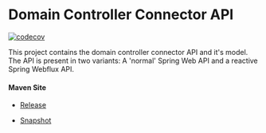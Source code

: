 # Domain Controller Connector API

[![codecov](https://codecov.io/gh/bremersee/dc-con-api/branch/master/graph/badge.svg)](https://codecov.io/gh/bremersee/dc-con-api)

This project contains the domain controller connector API and it's model. The API is present in two 
variants: A 'normal' Spring Web API and a reactive Spring Webflux API.  

#### Maven Site

- [Release](https://bremersee.github.io/dc-con-api/index.html)

- [Snapshot](https://nexus.bremersee.org/repository/maven-sites/dc-con-api/2.1.0-SNAPSHOT/index.html)
